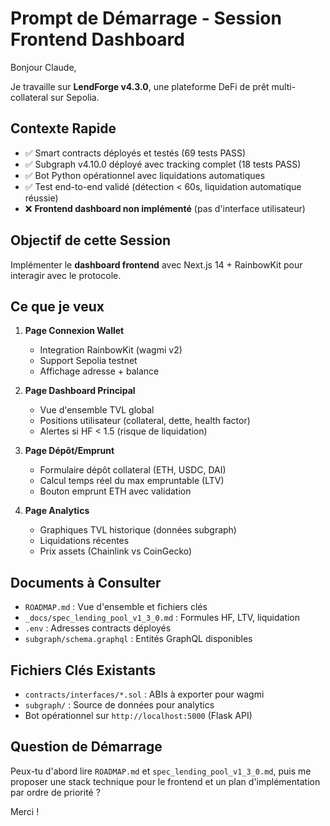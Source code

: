 # Prompt de Démarrage - Session Frontend Dashboard

Bonjour Claude,

Je travaille sur **LendForge v4.3.0**, une plateforme DeFi de prêt multi-collateral sur Sepolia.

## Contexte Rapide
- ✅ Smart contracts déployés et testés (69 tests PASS)
- ✅ Subgraph v4.10.0 déployé avec tracking complet (18 tests PASS)
- ✅ Bot Python opérationnel avec liquidations automatiques
- ✅ Test end-to-end validé (détection < 60s, liquidation automatique réussie)
- ❌ **Frontend dashboard non implémenté** (pas d'interface utilisateur)

## Objectif de cette Session
Implémenter le **dashboard frontend** avec Next.js 14 + RainbowKit pour interagir avec le protocole.

## Ce que je veux
1. **Page Connexion Wallet**
   - Integration RainbowKit (wagmi v2)
   - Support Sepolia testnet
   - Affichage adresse + balance

2. **Page Dashboard Principal**
   - Vue d'ensemble TVL global
   - Positions utilisateur (collateral, dette, health factor)
   - Alertes si HF < 1.5 (risque de liquidation)

3. **Page Dépôt/Emprunt**
   - Formulaire dépôt collateral (ETH, USDC, DAI)
   - Calcul temps réel du max empruntable (LTV)
   - Bouton emprunt ETH avec validation

4. **Page Analytics**
   - Graphiques TVL historique (données subgraph)
   - Liquidations récentes
   - Prix assets (Chainlink vs CoinGecko)

## Documents à Consulter
- `ROADMAP.md` : Vue d'ensemble et fichiers clés
- `_docs/spec_lending_pool_v1_3_0.md` : Formules HF, LTV, liquidation
- `.env` : Adresses contracts déployés
- `subgraph/schema.graphql` : Entités GraphQL disponibles

## Fichiers Clés Existants
- `contracts/interfaces/*.sol` : ABIs à exporter pour wagmi
- `subgraph/` : Source de données pour analytics
- Bot opérationnel sur `http://localhost:5000` (Flask API)

## Question de Démarrage
Peux-tu d'abord lire `ROADMAP.md` et `spec_lending_pool_v1_3_0.md`, puis me proposer une stack technique pour le frontend et un plan d'implémentation par ordre de priorité ?

Merci !
